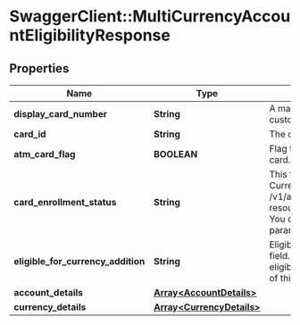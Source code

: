# SwaggerClient::MultiCurrencyAccountEligibilityResponse

## Properties
Name | Type | Description | Notes
------------ | ------------- | ------------- | -------------
**display_card_number** | **String** | A masked card number that can be displayed to the customer. | 
**card_id** | **String** | The customer card identifier in encrypted format | 
**atm_card_flag** | **BOOLEAN** | Flag to identify if the cardNumbre in response is ATM card. | [optional] 
**card_enrollment_status** | **String** | This field is to indicate if the  card is enrolled for Multi Currency Account or not.Please use /v1/apac/utilities/referenceData/{cardEnrollmentStatus} resource to get valid value of this field with description. You can use the field name as the referenceCode parameter to retrieve the values. | 
**eligible_for_currency_addition** | **String** | Eligible to add new currency.This is a reference data field. Please use /utilities/referenceData/{ eligibleForCurrencyAddition} resource to get valid value of this field with description. | [optional] 
**account_details** | [**Array&lt;AccountDetails&gt;**](AccountDetails.md) |  | [optional] 
**currency_details** | [**Array&lt;CurrencyDetails&gt;**](CurrencyDetails.md) |  | [optional] 

